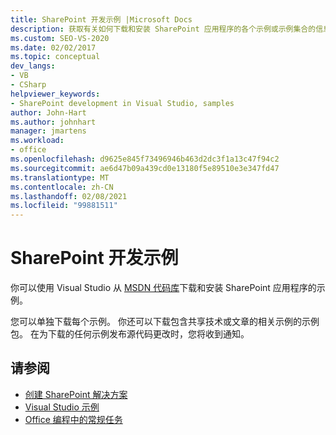 ```yaml
---
title: SharePoint 开发示例 |Microsoft Docs
description: 获取有关如何下载和安装 SharePoint 应用程序的各个示例或示例集合的信息。
ms.custom: SEO-VS-2020
ms.date: 02/02/2017
ms.topic: conceptual
dev_langs:
- VB
- CSharp
helpviewer_keywords:
- SharePoint development in Visual Studio, samples
author: John-Hart
ms.author: johnhart
manager: jmartens
ms.workload:
- office
ms.openlocfilehash: d9625e845f73496946b463d2dc3f1a13c47f94c2
ms.sourcegitcommit: ae6d47b09a439cd0e13180f5e89510e3e347fd47
ms.translationtype: MT
ms.contentlocale: zh-CN
ms.lasthandoff: 02/08/2021
ms.locfileid: "99881511"
---
```

# <a name="sharepoint-development-samples"></a>SharePoint 开发示例
  你可以使用 Visual Studio 从 [MSDN 代码库](https://code.msdn.microsoft.com/)下载和安装 SharePoint 应用程序的示例。

 您可以单独下载每个示例。 你还可以下载包含共享技术或文章的相关示例的示例包。 在为下载的任何示例发布源代码更改时，您将收到通知。

## <a name="see-also"></a>请参阅
- [创建 SharePoint 解决方案](../sharepoint/create-sharepoint-solutions.md)
- [Visual Studio 示例](https://code.msdn.microsoft.com/vstudio)
- [Office 编程中的常规任务](../vsto/common-tasks-in-office-programming.md)

